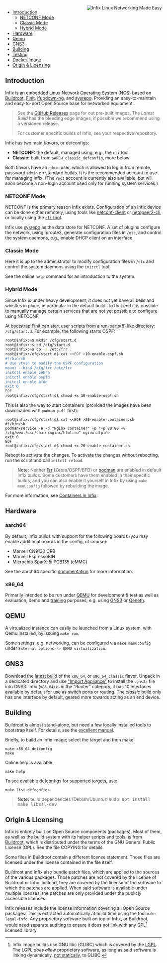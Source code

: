 <img align="right" src="doc/text3134.png" alt="Infix Linux Networking Made Easy">

* [Introduction](#introduction)
  * [NETCONF Mode](#netconf-mode)
  * [Classic Mode](#classic-mode)
  * [Hybrid Mode](#hybrid-mode)
* [Hardware](#hardware)
* [Qemu](#qemu)
* [GNS3](#gns3)
* [Building](#building)
* [Testing](doc/testing.md)
* [Docker Image](test/docker/README.md)
* [Origin & Licensing](origin--licensing)


Introduction
------------

Infix is an embedded Linux Network Operating System (NOS) based on
[Buildroot][1], [Finit][2], [ifupdown-ng][3], and [sysrepo][6].
Providing an easy-to-maintain and easy-to-port Open Source base for
networked equipment.

> See the [GitHub Releases](https://github.com/kernelkit/infix/releases)
> page for out pre-built images.  The *Latest Build* has the bleeding edge
> images, if possible we recommend using a versioned release.
>
> For customer specific builds of Infix, see your respective repository.

Infix has two main *flavors*, or defconfigs:

 - **NETCONF:** the default, managed using, e.g., the `cli` tool
 - **Classic:** built from `$ARCH_classic_defconfig`, more below

Both flavors have an `admin` user, which is allowed to log in from
remote, password `admin` on standard builds.  It is the recommended
account to use for managing Infix.  (The `root` account is currently
also available, but will soon become a non-login account used only for
running system services.)


### NETCONF Mode

NETCONF is the primary reason Infix exists.  Configuration of an Infix
device can be done either remotely, using tools like [netconf-client][]
or [netopeer2-cli][], or locally using the [`cli` tool](doc/cli.md).

Infix use [sysrepo][6] as the data store for NETCONF.  A set of plugins
configure the network, using iproute2, generate configuration files in
`/etc`, and control the system daemons, e.g., enable DHCP client on an
interface.


### Classic Mode

Here it is up to the administrator to modify configuration files in
`/etc` and control the system daemons using the `initctl` tool.

See the online `help` command for an introduction to the system.


### Hybrid Mode

Since Infix is under heavy development, it does not yet have all bells
and whistles in place, in particular in the default build.  To that end
it is possible to manually manage certain services that are not yet
possible to configure using NETCONF.

At bootstrap Finit can start user scripts from a [run-parts(8)][] like
directory: `/cfg/start.d`.  For example, the following starts OSPF:

```sh
root@infix:~$ mkdir /cfg/start.d
root@infix:~$ cd /cfg/start.d
root@infix:~$ cp -a /etc/frr .
root@infix:/cfg/start.d$ cat <<EOF >10-enable-ospf.sh
#!/bin/sh
# Use vtysh to modify the OSPF configuration
mount --bind /cfg/frr /etc/frr
initctl enable zebra
initctl enable ospfd
initctl enable bfdd
exit 0
EOF
root@infix:/cfg/start.d$ chmod +x 10-enable-ospf.sh
```

This is also the way to start containers (provided the images have been
downloaded with `podman pull` first):

```
root@infix:/cfg/start.d$ cat <<EOF >20-enable-container.sh
#!/bin/sh
podman-service -e -d "Nginx container" -p "-p 80:80 -v /cfg/www:/usr/share/nginx/html:ro" nginx:alpine
exit 0
EOF
root@infix:/cfg/start.d$ chmod +x 20-enable-container.sh
```

Reboot to activate the changes.  To activate the changes without
rebooting, run the script and call `initctl reload`.

> **Note:** Neither [Frr](https://frrouting.org) (Zebra/OSPF/BFD) or
> [podman](https://podman.io) are enabled in default Infix builds.  Some
> customers have them enabled in their specific builds, and you can also
> enable it yourself in Infix by using `make menuconfig` followed by
> rebuilding the image.

For more information, see [Containers in Infix](doc/container.md).


Hardware
--------

### aarch64

By default, Infix builds with support for the following boards (you
may enable additional boards in the config, of course):

- Marvell CN9130 CRB
- Marvell EspressoBIN
- Microchip SparX-5i PCB135 (eMMC)

See the aarch64 specific [documentation](board/aarch64/README.md) for more
information.

### x86_64

Primarily intended to be run under [QEMU][] for development & test as
well as evaluation, demo and [training][] purposes, e.g. using [GNS3][]
or [Qeneth][7].


QEMU
----

A virtualized instance can easily be launched from a Linux system, with
Qemu installed, by issuing `make run`.

Some settings, e.g. networking, can be configured via `make menuconfig`
under `External options -> QEMU virtualization`.


GNS3
----

Download the [latest build][0] of the `x86_64`, or `x86_64_classic`
flavor.  Unpack in a dedicated directory and use ["Import Appliance"][9]
to install the `.gns3a` file into GNS3.  Infix (`x86_64`) is in the
"Router" category, it has 10 interfaces available by default for use as
switch ports or routing.  The *classic* build only has one interface by
default, geared more towards acting as an end device.


Building
--------

Buildroot is almost stand-alone, but need a few locally installed tools
to bootstrap itself.  For details, see the [excellent manual][manual].

Briefly, to build an Infix image; select the target and then make:

    make x86_64_defconfig
    make

Online help is available:

    make help

To see available defconfigs for supported targets, use:

    make list-defconfigs

> **Note:** build dependencies (Debian/Ubuntu): <kbd>sudo apt install make libssl-dev</kbd>


Origin & Licensing
------------------

Infix is entirely built on Open Source components (packages).  Most of
them, as well as the build system with its helper scripts and tools, is
from [Buildroot][1], which is distributed under the terms of the GNU
General Public License (GPL).  See the file COPYING for details.

Some files in Buildroot contain a different license statement.  Those
files are licensed under the license contained in the file itself.

Buildroot and Infix also bundle patch files, which are applied to the
sources of the various packages.  Those patches are not covered by the
license of Buildroot or Infix.  Instead, they are covered by the license
of the software to which the patches are applied.  When said software is
available under multiple licenses, the patches are only provided under
the publicly accessible licenses.

Infix releases include the license information covering all Open Source
packages.  This is extracted automatically at build time using the tool
`make legal-info`.  Any proprietary software built on top of Infix, or
Buildroot, would need separate auditing to ensure it does not link with
any GPL[^1] licensed library.

[^1]: Infix image builds use GNU libc (GLIBC) which is covered by the
	[LGPL][4].  The LGPL *does allow* proprietary software, as long as
	said software is linking dynamically, [not statically][5], to GLIBC.

[0]: https://github.com/kernelkit/infix/releases/tag/latest
[1]: https://buildroot.org/
[2]: https://github.com/troglobit/finit
[3]: https://github.com/ifupdown-ng/ifupdown-ng
[4]: https://en.wikipedia.org/wiki/GNU_Lesser_General_Public_License
[5]: https://lwn.net/Articles/117972/
[6]: https://www.sysrepo.org/
[7]: https://github.com/wkz/qeneth
[8]: https://addiva-elektronik.github.io/2023/05/12/using-netconf-client-and-server-to-update-switch-configuration/
[9]: https://docs.gns3.com/docs/using-gns3/beginners/import-gns3-appliance/
[QEMU]: https://www.qemu.org/
[GNS3]: https://gns3.com/
[training]: https://addiva-elektronik.github.io/
[manual]: https://buildroot.org/downloads/manual/manual.html
[run-parts(8)]: https://manpages.ubuntu.com/manpages/trusty/man8/run-parts.8.html
[netconf-client]: https://pypi.org/project/netconf-client/
[netopeer2-cli]: https://github.com/CESNET/netopeer2
